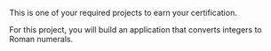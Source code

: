 This is one of your required projects to earn your certification.

For this project, you will build an application that converts integers to Roman numerals.
